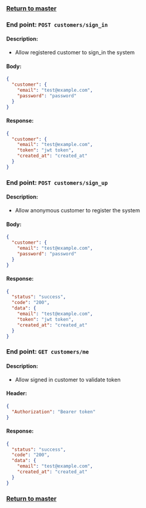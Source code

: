 ### [Return to master](../master.md)

### End point: `POST customers/sign_in`

#### Description:

- Allow registered customer to sign_in the system

#### Body:

```json
{
  "customer": {
    "email": "test@example.com",
    "password": "password"
  }
}
```

#### Response:

```json
{
  "customer": {
    "email": "test@example.com",
    "token": "jwt token",
    "created_at": "created_at"
  }
}
```

### End point: `POST customers/sign_up`

#### Description:

- Allow anonymous customer to register the system

#### Body:

```json
{
  "customer": {
    "email": "test@example.com",
    "password": "password"
  }
}
```

#### Response:

```json
{
  "status": "success",
  "code": "200",
  "data": {
    "email": "test@example.com",
    "token": "jwt token",
    "created_at": "created_at"
  }
}
```

### End point: `GET customers/me`

#### Description:

- Allow signed in customer to validate token

#### Header:

```json
{
  "Authorization": "Bearer token"
}
```

#### Response:

```json
{
  "status": "success",
  "code": "200",
  "data": {
    "email": "test@example.com",
    "created_at": "created_at"
  }
}
```

### [Return to master](../master.md)